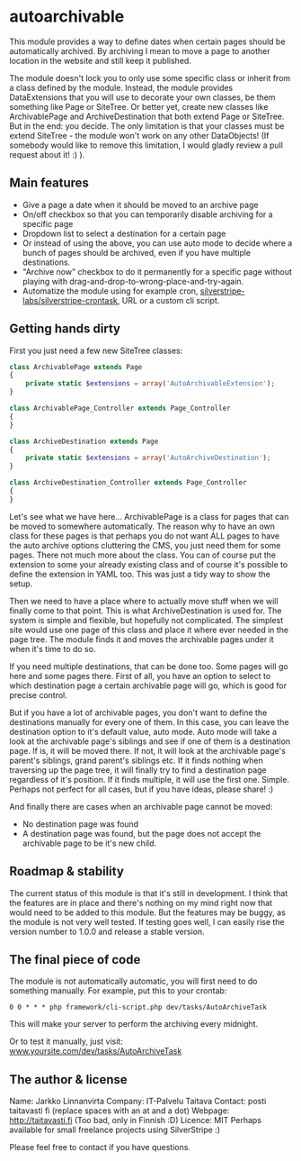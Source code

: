 autoarchivable
==============

This module provides a way to define dates when certain pages should be automatically archived. By archiving I mean to move a page to another location in the website and still keep it published. 

The module doesn't lock you to only use some specific class or inherit from a class defined by the module. Instead, the module provides DataExtensions that you will use to decorate your own classes, be them something like Page or SiteTree. Or better yet, create new classes like ArchivablePage and ArchiveDestination that both extend Page or SiteTree. But in the end: you decide. The only limitation is that your classes must be extend SiteTree - the module won't work on any other DataObjects! (If somebody would like to remove this limitation, I would gladly review a pull request about it! :) ).

Main features
-------------
- Give a page a date when it should be moved to an archive page
- On/off checkbox so that you can temporarily disable archiving for a specific page
- Dropdown list to select a destination for a certain page
- Or instead of using the above, you can use auto mode to decide where a bunch of pages should be archived, even if you have multiple destinations.
- "Archive now" checkbox to do it permanently for a specific page without playing with drag-and-drop-to-wrong-place-and-try-again.
- Automatize the module using for example cron, [silverstripe-labs/silverstripe-crontask](https://github.com/silverstripe-labs/silverstripe-crontask), URL or a custom cli script.


Getting hands dirty
-------------------

First you just need a few new SiteTree classes:

```PHP
class ArchivablePage extends Page
{
	private static $extensions = array('AutoArchivableExtension');
}

class ArchivablePage_Controller extends Page_Controller
{
}

class ArchiveDestination extends Page
{
	private static $extensions = array('AutoArchiveDestination');
}

class ArchiveDestination_Controller extends Page_Controller
{
}
```

Let's see what we have here... ArchivablePage is a class for pages that can be moved to somewhere automatically. The reason why to have an own class for these pages is that perhaps you do not want ALL pages to have the auto archive options cluttering the CMS, you just need them for some pages. There not much more about the class. You can of course put the extension to some your already existing class and of course it's possible to define the extension in YAML too. This was just a tidy way to show the setup.

Then we need to have a place where to actually move stuff when we will finally come to that point. This is what ArchiveDestination is used for. The system is simple and flexible, but hopefully not complicated. The simplest site would use one page of this class and place it where ever needed in the page tree. The module finds it and moves the archivable pages under it when it's time to do so.

If you need multiple destinations, that can be done too. Some pages will go here and some pages there. First of all, you have an option to select to which destination page a certain archivable page will go, which is good for precise control.

But if you have a lot of archivable pages, you don't want to define the destinations manually for every one of them. In this case, you can leave the destination option to it's default value, auto mode. Auto mode will take a look at the archivable page's siblings and see if one of them is a destination page. If is, it will be moved there. If not, it will look at the archivable page's parent's siblings, grand parent's siblings etc. If it finds nothing when traversing up the page tree, it will finally try to find a destination page regardless of it's position. If it finds multiple, it will use the first one. Simple. Perhaps not perfect for all cases, but if you have ideas, please share! :)

And finally there are cases when an archivable page cannot be moved:
- No destination page was found
- A destination page was found, but the page does not accept the archivable page to be it's new child.


Roadmap & stability
-------------------

The current status of this module is that it's still in development. I think that the features are in place and there's nothing on my mind right now that would need to be added to this module. But the features may be buggy, as the module is not very well tested. If testing goes well, I can easily rise the version number to 1.0.0 and release a stable version.


The final piece of code
-----------------------

The module is not automatically automatic, you will first need to do something manually. For example, put this to your crontab:

```
0 0 * * * php framework/cli-script.php dev/tasks/AutoArchiveTask
```

This will make your server to perform the archiving every midnight.

Or to test it manually, just visit: www.yoursite.com/dev/tasks/AutoArchiveTask


The author & license
--------------------

Name: Jarkko Linnanvirta
Company: IT-Palvelu Taitava
Contact: posti taitavasti fi (replace spaces with an at and a dot)
Webpage: http://taitavasti.fi (Too bad, only in Finnish :D)
Licence: MIT
Perhaps available for small freelance projects using SilverStripe :)

Please feel free to contact if you have questions.